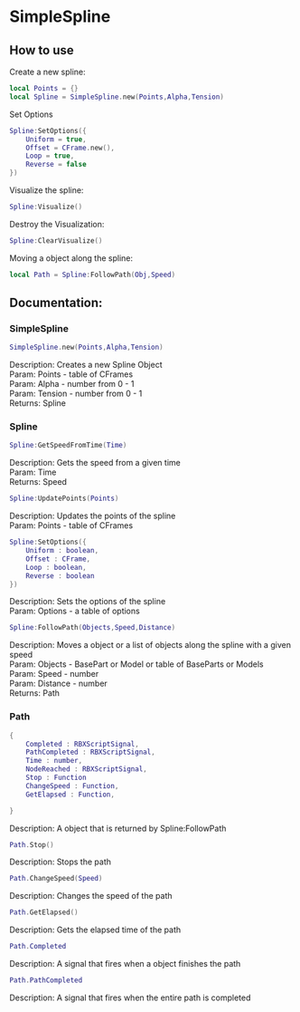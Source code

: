 # SimpleSpline

## How to use

Create a new spline:
```lua
local Points = {}
local Spline = SimpleSpline.new(Points,Alpha,Tension)
```
Set Options
```lua
Spline:SetOptions({
    Uniform = true,
    Offset = CFrame.new(),
    Loop = true,
    Reverse = false
})
```
Visualize the spline:
```lua
Spline:Visualize()
```
Destroy the Visualization:
```lua
Spline:ClearVisualize()
```

Moving a object along the spline:
```lua
local Path = Spline:FollowPath(Obj,Speed)
```
## Documentation:

### SimpleSpline

```lua
SimpleSpline.new(Points,Alpha,Tension)
```
Description: Creates a new Spline Object
<br>Param: Points - table of CFrames
<br>Param: Alpha - number from 0 - 1
<br>Param: Tension - number from 0 - 1
<br>Returns: Spline

### Spline

```lua
Spline:GetSpeedFromTime(Time)
```
Description: Gets the speed from a given time
<br>Param: Time
<br>Returns: Speed

```lua
Spline:UpdatePoints(Points)
```
Description: Updates the points of the spline
<br>Param: Points - table of CFrames

```lua
Spline:SetOptions({
    Uniform : boolean,
    Offset : CFrame,
    Loop : boolean,
    Reverse : boolean
})
```
Description: Sets the options of the spline
<br>Param: Options - a table of options

```lua
Spline:FollowPath(Objects,Speed,Distance)
```
Description: Moves a object or a list of objects along the spline with a given speed
<br>Param: Objects - BasePart or Model or table of BaseParts or Models
<br>Param: Speed - number
<br>Param: Distance - number
<br>Returns: Path

### Path

```lua
{
    Completed : RBXScriptSignal,
    PathCompleted : RBXScriptSignal,
    Time : number,
    NodeReached : RBXScriptSignal,
    Stop : Function
    ChangeSpeed : Function,
    GetElapsed : Function,

}
```
Description: A object that is returned by Spline:FollowPath

```lua
Path.Stop()
```
Description: Stops the path

```lua
Path.ChangeSpeed(Speed)
```
Description: Changes the speed of the path

```lua
Path.GetElapsed()
```
Description: Gets the elapsed time of the path

```lua
Path.Completed
```
Description: A signal that fires when a object finishes the path

```lua
Path.PathCompleted
```
Description: A signal that fires when the entire path is completed